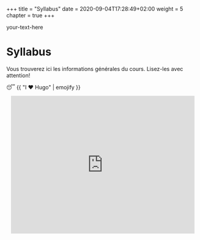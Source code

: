 +++
title = "Syllabus"
date = 2020-09-04T17:28:49+02:00
weight = 5
chapter = true
+++

<div style="text-align: left"> your-text-here </div>

# Syllabus 
<div style="text-align: left">Vous trouverez ici les informations générales du cours. Lisez-les avec attention!</div>

:sleeping:
{{ "I :heart: Hugo" | emojify }}

<div style="text-align: center"><iframe src="https://giphy.com/embed/TNwRJDrAry7qU" width="480" height="360" frameBorder="0" class="giphy-embed" allowFullScreen></iframe></div>

